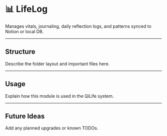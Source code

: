 # 📊 LifeLog

Manages vitals, journaling, daily reflection logs, and patterns synced to Notion or local DB.

---

## Structure

Describe the folder layout and important files here.

---

## Usage

Explain how this module is used in the QiLife system.

---

## Future Ideas

Add any planned upgrades or known TODOs.